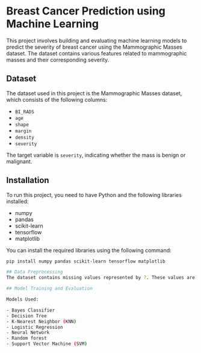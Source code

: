 # Breast Cancer Prediction using Machine Learning

This project involves building and evaluating machine learning models to predict the severity of breast cancer using the Mammographic Masses dataset. The dataset contains various features related to mammographic masses and their corresponding severity.

## Dataset

The dataset used in this project is the Mammographic Masses dataset, which consists of the following columns:

- `BI_RADS`
- `age`
- `shape`
- `margin`
- `density`
- `severity`

The target variable is `severity`, indicating whether the mass is benign or malignant.
## Installation

To run this project, you need to have Python and the following libraries installed:

- numpy
- pandas
- scikit-learn
- tensorflow
- matplotlib

You can install the required libraries using the following command:

```bash
pip install numpy pandas scikit-learn tensorflow matplotlib

## Data Preprocessing
The dataset contains missing values represented by ?. These values are handled by replacing them with NaN and then dropping any rows with NaN values. The features are then standardized using StandardScaler

## Model Training and Evaluation

Models Used:

- Bayes Classifier
- Decision Tree
- K-Nearest Neighbor (KNN)
- Logistic Regression
- Neural Network
- Random forest
- Support Vector Machine (SVM)
